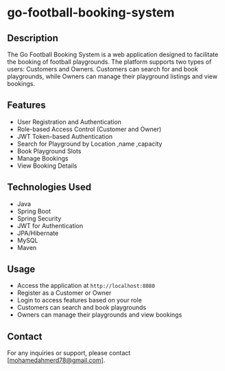 # go-football-booking-system

## Description

The Go Football Booking System is a web application designed to facilitate the booking of football playgrounds. The platform supports two types of users: Customers and Owners. Customers can search for and book playgrounds, while Owners can manage their playground listings and view bookings.

## Features

- User Registration and Authentication
- Role-based Access Control (Customer and Owner)
- JWT Token-based Authentication
- Search for Playground by Location ,name ,capacity
- Book Playground Slots
- Manage Bookings
- View Booking Details

## Technologies Used

- Java
- Spring Boot
- Spring Security
- JWT for Authentication
- JPA/Hibernate
- MySQL
- Maven




## Usage

- Access the application at `http://localhost:8080`
- Register as a Customer or Owner
- Login to access features based on your role
- Customers can search and book playgrounds
- Owners can manage their playgrounds and view bookings



## Contact

For any inquiries or support, please contact [mohamedahmerd78@gmail.com].


